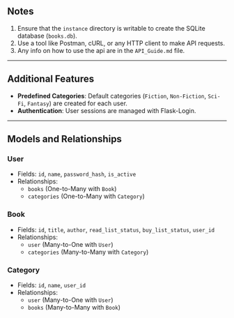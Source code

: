 ## Notes

1. Ensure that the `instance` directory is writable to create the SQLite database (`books.db`).  
2. Use a tool like Postman, cURL, or any HTTP client to make API requests.  
3. Any info on how to use the api are in the `API_Guide.md` file.

---

## Additional Features

- **Predefined Categories**: Default categories (`Fiction`, `Non-Fiction`, `Sci-Fi`, `Fantasy`) are created for each user.  
- **Authentication**: User sessions are managed with Flask-Login.  

---

## Models and Relationships

### **User**
- Fields: `id`, `name`, `password_hash`, `is_active`
- Relationships:  
  - `books` (One-to-Many with `Book`)  
  - `categories` (One-to-Many with `Category`)

### **Book**
- Fields: `id`, `title`, `author`, `read_list_status`, `buy_list_status`, `user_id`
- Relationships:  
  - `user` (Many-to-One with `User`)  
  - `categories` (Many-to-Many with `Category`)

### **Category**
- Fields: `id`, `name`, `user_id`
- Relationships:  
  - `user` (Many-to-One with `User`)  
  - `books` (Many-to-Many with `Book`)
